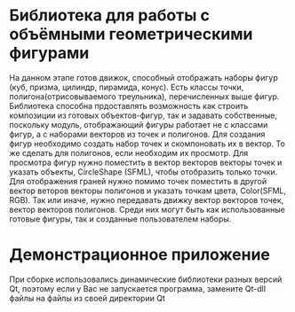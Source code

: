 # Библиотека для работы с объёмными геометрическими фигурами
На данном этапе готов движок, способный отображать наборы фигур (куб, призма, цилиндр, пирамида, конус).
Есть классы точки, полигона(отрисовываемого треульника), перечисленных выше фигур.
Библиотека способна прдоставлять возможность как строить композиции из готовых объектов-фигур, так и задавать собственные, поскольку модуль, отображающий фигуры работает не с классами фигур, а с наборами векторов из точек и полигонов. 
Для создания фигур необходимо создать набор точек и скомпоновать их в вектор. То же сделать для полигонов, если необходим их просмотр.
Для просмотра фигур нужно поместить в вектор векторов векторы точек и указать объекты, CircleShape (SFML), чтобы отобразить только точки. Для отображения граней нужно помимо точек поместить в другой вектор веторов векторы полигонов и указать точкам цвета, Color(SFML, RGB). 
Так или иначе, нужно передавать движку вектор векторов точек, вектор векторов полигонов. Среди них могут быть как использованные готовые фигуры, так и созданные пользователем наборы.

# Демонстрационное приложение
При сборке использовались динамические библиотеки разных версий Qt, поэтому если у Вас не запускается программа, замените Qt-dll файлы на файлы из своей директории Qt
